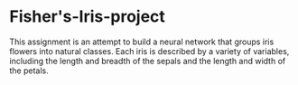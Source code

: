 # Fisher's-Iris-project

This assignment is an attempt to build a neural network that groups iris flowers into natural classes. Each iris is described by a variety of variables, including the length and breadth of the sepals and the length and width of the petals. 
